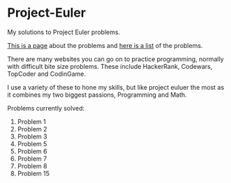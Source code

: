 # Project-Euler
My solutions to Project Euler problems. 

<a href="https://projecteuler.net/about">This is a page</a> about the problems and  <a href="https://projecteuler.net/archives">here is a list</a> of the problems. 

There are many websites you can go on to practice programming, normally with difficult bite size problems.
These include HackerRank, Codewars, TopCoder and CodinGame. 

I use a variety of these to hone my skills, but like project euluer the most as it combines my two biggest passions, Programming and Math. 

Problems currently solved: 

<ol>
  <li>Problem 1</li>
  <li>Problem 2</li>
  <li>Problem 3</li>
  <li>Problem 5</li>
  <li>Problem 6</li>
  <li>Problem 7</li>
  <li>Problem 8</li>
  <li>Problem 15</li>
</ol>
